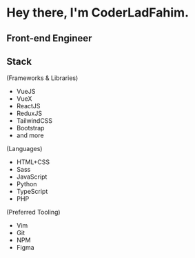 # Hey there, I'm CoderLadFahim.

## Front-end Engineer

## Stack

 (Frameworks & Libraries)
 - VueJS
 - VueX
 - ReactJS
 - ReduxJS 
 - TailwindCSS
 - Bootstrap
 - and more

 (Languages)
 - HTML+CSS
 - Sass
 - JavaScript
 - Python
 - TypeScript
 - PHP 

 (Preferred Tooling)
 - Vim
 - Git
 - NPM
 - Figma
